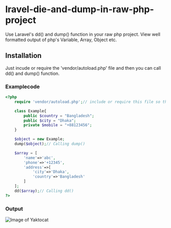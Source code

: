 # lravel-die-and-dump-in-raw-php-project
Use Laravel's dd() and dump() function in your raw php project.
View well formatted output of php's Variable, Array, Object etc.

## Installation
  Just incude or require the 'vendor/autoload.php' file and then you can call dd() and dump() function.

### Examplecode
  
```php
<?php
	require 'vendor/autoload.php';// include or require this file so that you can use dd(), dump()

	class Example{
		public $country = "Bangladesh";
		public $city = "Dhaka";
		private $mobile = "+88123456";
	}

	$object = new Example;
	dump($object);// Calling dump()

	$array = [
		'name'=>'abc',
		'phone'=>'+12345',
		'address'=>[
			'city'=>'Dhaka',
			'country'=>'Bangladesh'
		]
	];
	dd($array);// Calling dd()
?>
```
### Output

![Image of Yaktocat](https://raw.githubusercontent.com/anisurrahmansagor/lravel-die-and-dump-in-raw-project/master/Output.jpg)

